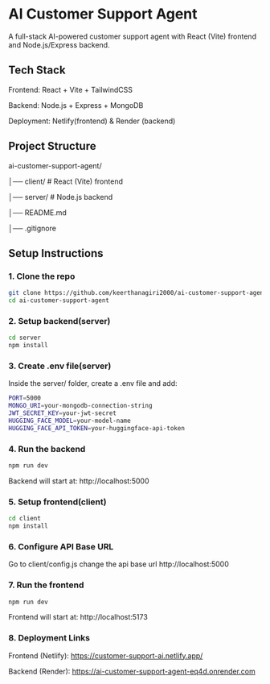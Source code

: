 # AI Customer Support Agent

A full-stack AI-powered customer support agent with React (Vite) frontend and Node.js/Express backend.

## Tech Stack
Frontend: React + Vite + TailwindCSS

Backend: Node.js + Express + MongoDB

Deployment: Netlify(frontend) & Render (backend)

## Project Structure
ai-customer-support-agent/

│── client/ # React (Vite) frontend

│── server/ # Node.js backend

│── README.md

│── .gitignore

## Setup Instructions
### 1. Clone the repo
```bash
git clone https://github.com/keerthanagiri2000/ai-customer-support-agent.git
cd ai-customer-support-agent
```
### 2. Setup backend(server)
```bash
cd server
npm install
```
### 3. Create .env file(server)
Inside the server/ folder, create a .env file and add:
```bash
PORT=5000
MONGO_URI=your-mongodb-connection-string
JWT_SECRET_KEY=your-jwt-secret
HUGGING_FACE_MODEL=your-model-name
HUGGING_FACE_API_TOKEN=your-huggingface-api-token
```
### 4. Run the backend
```bash
npm run dev
```
Backend will start at: http://localhost:5000

### 5. Setup frontend(client)
```bash
cd client
npm install
```
### 6. Configure API Base URL
Go to client/config.js change the api base url http://localhost:5000

### 7. Run the frontend
```bash
npm run dev
```
Frontend will start at: http://localhost:5173

### 8. Deployment Links

Frontend (Netlify): https://customer-support-ai.netlify.app/

Backend (Render): https://ai-customer-support-agent-eq4d.onrender.com

